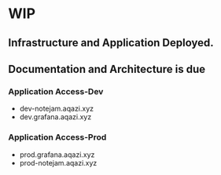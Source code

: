 # WIP
## Infrastructure and Application Deployed.
## Documentation and Architecture is due
### Application Access-Dev
- dev-notejam.aqazi.xyz
- dev.grafana.aqazi.xyz
### Application Access-Prod
- prod.grafana.aqazi.xyz
- prod-notejam.aqazi.xyz
